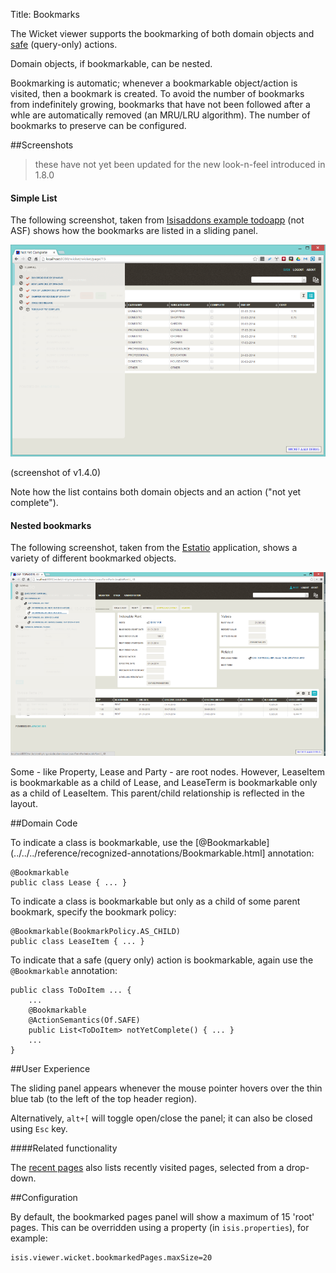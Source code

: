 Title: Bookmarks

[//]: # (content copied to _user-guide_wicket-viewer)

The Wicket viewer supports the bookmarking of both domain objects and [safe](../../../reference/recognized-annotations/ActionSemantics.html) (query-only) actions.  

Domain objects, if bookmarkable, can be nested.

Bookmarking is automatic; whenever a bookmarkable object/action is visited, then a bookmark is created.  To avoid the number of bookmarks from indefinitely growing, bookmarks that have not been followed after a whle are automatically removed (an MRU/LRU algorithm).  The number of bookmarks to preserve can be configured.

##Screenshots

> these have not yet been updated for the new look-n-feel introduced in 1.8.0

#### Simple List

The following screenshot, taken from [Isisaddons example todoapp](https://github.com/isisaddons/isis-app-todoapp) (not ASF) shows how the bookmarks are listed in a sliding panel.

<a href="images/bookmarks/bookmarked-pages-panel.png"><img src="images/bookmarks/bookmarked-pages-panel-940.png"/></a>

(screenshot of v1.4.0)

Note how the list contains both domain objects and an action ("not yet complete").

#### Nested bookmarks

The following screenshot, taken from the [Estatio](https://github.com/estatio/estatio) application, shows a variety of different bookmarked objects.  

<a href="images/bookmarks/bookmarked-pages-panel-estatio.png"><img src="images/bookmarks/bookmarked-pages-panel-estatio-940.png"/></a>

Some - like Property, Lease and Party - are root nodes.  However, LeaseItem is bookmarkable as a child of Lease, and LeaseTerm is bookmarkable only as a child of LeaseItem.  This parent/child relationship is reflected in the layout.

##Domain Code

To indicate a class is bookmarkable, use the [@Bookmarkable](../../../reference/recognized-annotations/Bookmarkable.html] annotation:

    @Bookmarkable
    public class Lease { ... }

To indicate a class is bookmarkable but only as a child of some parent bookmark, specify the bookmark policy:

    @Bookmarkable(BookmarkPolicy.AS_CHILD)
    public class LeaseItem { ... }
    
To indicate that a safe (query only) action is bookmarkable, again use the `@Bookmarkable` annotation:

    public class ToDoItem ... {
        ...
        @Bookmarkable
        @ActionSemantics(Of.SAFE)
        public List<ToDoItem> notYetComplete() { ... }
        ...
    }

##User Experience

The sliding panel appears whenever the mouse pointer hovers over the thin blue tab (to the left of the top header region).

Alternatively, `alt+[` will toggle open/close the panel; it can also be closed using `Esc` key.

####Related functionality

The [recent pages](./recent-pages.html) also lists recently visited pages, selected from a drop-down.

##Configuration

By default, the bookmarked pages panel will show a maximum of 15 'root' pages.  This can be overridden using a property (in `isis.properties`), for example:

    isis.viewer.wicket.bookmarkedPages.maxSize=20

